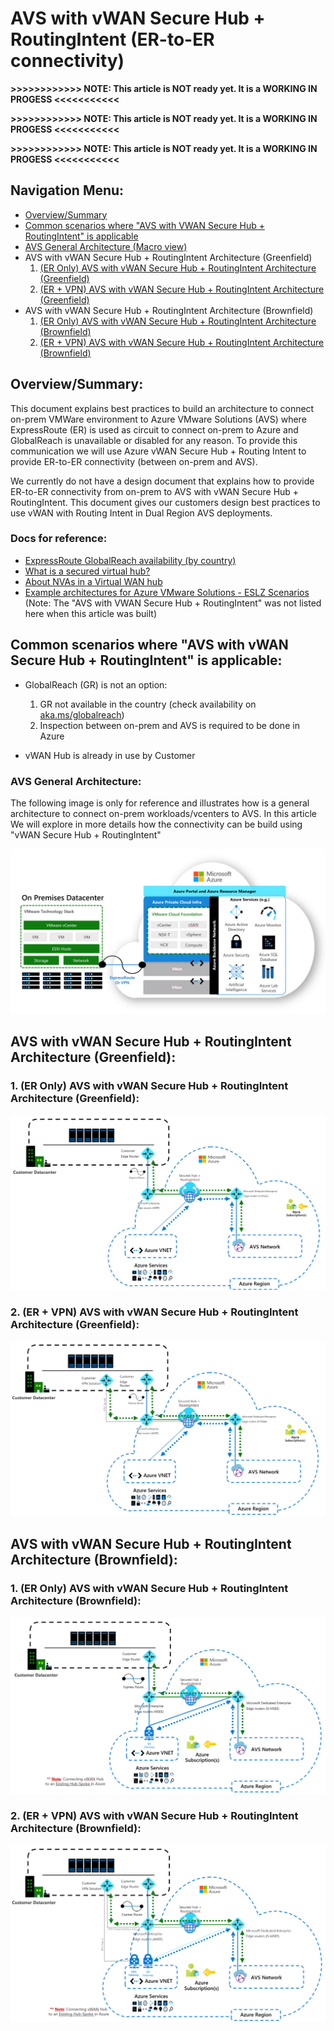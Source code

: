 # AVS with vWAN Secure Hub + RoutingIntent (ER-to-ER connectivity)

**>>>>>>>>>>>> NOTE: This article is NOT ready yet. It is a WORKING IN PROGESS <<<<<<<<<<<**

**>>>>>>>>>>>> NOTE: This article is NOT ready yet. It is a WORKING IN PROGESS <<<<<<<<<<<**

**>>>>>>>>>>>> NOTE: This article is NOT ready yet. It is a WORKING IN PROGESS <<<<<<<<<<<**



## Navigation Menu: 
- [Overview/Summary](https://github.com/suellenferreira/AzureCore/blob/suellenferreira-patch-1/Azure%20VMWare%20Solution%20(AVS)/Architectures/vWAN%20and%20RoutingIntent/README.md#overviewsummary)
- [Common scenarios where "AVS with VWAN Secure Hub + RoutingIntent" is applicable](https://github.com/suellenferreira/AzureCore/blob/suellenferreira-patch-1/Azure%20VMWare%20Solution%20(AVS)/Architectures/vWAN%20and%20RoutingIntent/README.md#common-scenarios-where-avs-with-vwan-secure-hub--routingintent-is-applicable)
- [AVS General Architecture (Macro view)](https://github.com/suellenferreira/AzureCore/blob/suellenferreira-patch-1/Azure%20VMWare%20Solution%20(AVS)/Architectures/vWAN%20and%20RoutingIntent/README.md#avs-general-architecture)
- AVS with vWAN Secure Hub + RoutingIntent Architecture (Greenfield)
  1. [(ER Only) AVS with vWAN Secure Hub + RoutingIntent Architecture (Greenfield)](https://github.com/suellenferreira/AzureCore/blob/suellenferreira-patch-1/Azure%20VMWare%20Solution%20(AVS)/Architectures/vWAN%20and%20RoutingIntent/README.md#1-er-only-avs-with-vwan-secure-hub--routingintent-architecture-greenfield)
  2. [(ER + VPN) AVS with vWAN Secure Hub + RoutingIntent Architecture (Greenfield)](https://github.com/suellenferreira/AzureCore/blob/suellenferreira-patch-1/Azure%20VMWare%20Solution%20(AVS)/Architectures/vWAN%20and%20RoutingIntent/README.md#2-er--vpn-avs-with-vwan-secure-hub--routingintent-architecture-greenfield)
- AVS with vWAN Secure Hub + RoutingIntent Architecture (Brownfield)
  1. [(ER Only) AVS with vWAN Secure Hub + RoutingIntent Architecture (Brownfield)](https://github.com/suellenferreira/AzureCore/blob/suellenferreira-patch-1/Azure%20VMWare%20Solution%20(AVS)/Architectures/vWAN%20and%20RoutingIntent/README.md#1-er-only-avs-with-vwan-secure-hub--routingintent-architecture-brownfield)
  2. [(ER + VPN) AVS with vWAN Secure Hub + RoutingIntent Architecture (Brownfield)](https://github.com/suellenferreira/AzureCore/blob/suellenferreira-patch-1/Azure%20VMWare%20Solution%20(AVS)/Architectures/vWAN%20and%20RoutingIntent/README.md#2-er--vpn-avs-with-vwan-secure-hub--routingintent-architecture-brownfield)

## Overview/Summary:

This document explains best practices to build an architecture to connect on-prem VMWare environment to Azure VMware Solutions (AVS) where ExpressRoute (ER) is used as circuit to connect on-prem to Azure and GlobalReach is unavailable or disabled for any reason. To provide this communication we will use Azure vWAN Secure Hub + Routing Intent to provide ER-to-ER connectivity (between on-prem and AVS).

We currently do not have a design document that explains how to provide ER-to-ER connectivity from on-prem to AVS with vWAN Secure Hub + RoutingIntent. This document gives our customers design best practices to use vWAN with Routing Intent in Dual Region AVS deployments.
  
### Docs for reference:
- [ExpressRoute GlobalReach availability (by country)](https://learn.microsoft.com/en-us/azure/expressroute/expressroute-global-reach#availability)
- [What is a secured virtual hub?](https://learn.microsoft.com/en-us/azure/firewall-manager/secured-virtual-hub)
- [About NVAs in a Virtual WAN hub](https://learn.microsoft.com/en-us/azure/virtual-wan/about-nva-hub)
- [Example architectures for Azure VMware Solutions - ESLZ Scenarios](https://learn.microsoft.com/en-us/azure/cloud-adoption-framework/scenarios/azure-vmware/example-architectures) (Note: The "AVS with VWAN Secure Hub + RoutingIntent" was not listed here when this article was built)


## Common scenarios where "AVS with vWAN Secure Hub + RoutingIntent" is applicable: 

- GlobalReach (GR) is not an option:
  1. GR not available in the country (check availability on [aka.ms/globalreach](https://aka.ms/GlobalReach))
  2. Inspection between on-prem and AVS is required to be done in Azure

- vWAN Hub is already in use by Customer



### AVS General Architecture:
The following image is only for reference and illustrates how is a general architecture to connect on-prem workloads/vcenters to AVS.
In this article We will explore in more details how the connectivity can be build using "vWAN Secure Hub + RoutingIntent"

![VS General Architecture](images/AVS_GeneralReferenceTopology.png)

## AVS with vWAN Secure Hub + RoutingIntent Architecture (Greenfield):
### 1. (ER Only) AVS with vWAN Secure Hub + RoutingIntent Architecture (Greenfield):
![Greenfield_ER Only](images/AVS_vWAN-RI_Greenfield_ER-Only.png)

### 2. (ER + VPN) AVS with vWAN Secure Hub + RoutingIntent Architecture (Greenfield):
![Greenfield_ER and VPN](images/AVS_vWAN-RI_Greenfield_ER-and-VPN.png)

## AVS with vWAN Secure Hub + RoutingIntent Architecture (Brownfield):
### 1. (ER Only) AVS with vWAN Secure Hub + RoutingIntent Architecture (Brownfield):
![Brownfield_ER Only](images/AVS_vWAN-RI_Brownfield_ExistingvNETHub_ER-Only.png)

### 2. (ER + VPN) AVS with vWAN Secure Hub + RoutingIntent Architecture (Brownfield):
![Brownfield_ER and VPN](images/AVS_vWAN-RI_Brownfield_ExistingvNETHub_ER-and-VPN.png)





